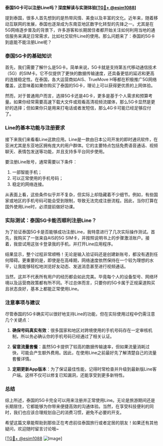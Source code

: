 **泰国5G卡可以注册Line吗？深度解读与实测体验[[TG💪+ @esim1088](https://t.me/s/esim1088)]**

提到泰国，很多人首先想到的是热带风情、美食以及丰富的文化。近年来，随着移动互联网的发展，泰国也逐渐成为东南亚地区数字化转型的先锋之一。尤其是在5G网络逐步普及的背景下，许多游客和长期居住者都开始关注如何利用当地的通信服务来满足日常需求，比如社交软件Line的使用。那么问题来了：泰国的5G卡到底能不能注册Line呢？

### 泰国5G卡的基础知识

首先，我们需要了解什么是5G卡。简单来说，5G卡就是支持第五代移动通信技术（5G）的SIM卡。它不仅提供了更快的数据传输速度，还具备更低的延迟和更高的连接稳定性。在泰国，各大运营商如AIS、TrueMove H等都在积极推广5G网络覆盖，这意味着如果你购买了泰国的5G卡，理论上可以获得更优质的上网体验。

然而，对于普通用户而言，选择5G卡还是4G卡，更多是基于个人需求和预算考量。如果你经常需要高速下载大文件或观看高清视频流媒体，那么5G卡显然是更好的选择；但如果你只是用来打电话或者发短信，那么4G卡可能已经足够应付了。

### Line的基本功能与注册要求

接下来我们来看看Line这款应用。Line是一款由日本公司开发的即时通讯软件，在亚洲尤其是东亚地区拥有庞大的用户群体。它的主要特点包括免费语音通话、视频聊天、表情包发送等功能，并且支持多平台同步使用。

要注册Line账号，通常需要以下条件：
1. 一部智能手机；
2. 可以正常使用的手机号码；
3. 稳定的网络连接。

从表面上看，这些条件似乎并不复杂，但实际上却隐藏着不少细节。例如，有些国家或地区的手机号码可能会受到限制，导致无法完成注册流程。因此，当你打算在国外使用Line时，必须提前做好功课。

### 实际测试：泰国5G卡能否顺利注册Line？

为了验证泰国5G卡是否能够成功注册Line，我特意进行了几次实际操作测试。首先，我购买了一张来自AIS的5G SIM卡，并按照说明书上的步骤激活账户。接着，我尝试用这张卡登录我的手机，并打开Line应用程序。

结果显示，整个过程非常顺畅！无论是输入验证码还是创建新账号，都没有遇到任何障碍。更重要的是，即使是在高峰期，网络速度依然保持在一个较为理想的水平，让我能够轻松地浏览好友动态、发送消息甚至进行视频通话。

当然，这并不代表所有用户的经历都会如此完美。毕竟每个人的设备型号、网络环境以及运营商政策都有所不同。不过总体而言，只要你的5G卡属于正规渠道购买且状态良好，基本上都能正常使用Line。

### 注意事项与建议

尽管泰国的5G卡确实可以很好地支持Line的功能，但在实际使用过程中仍需注意几个关键点：

1. **确保号码真实有效**：很多国家和地区对跨境使用的手机号码存在一定审核机制，所以务必确认你的手机号码已经通过了相关认证。
   
2. **留意流量套餐**：虽然5G卡提供了较高的数据传输速率，但如果流量消耗过快，可能会产生额外费用。因此，在使用Line之前最好先了解清楚自己的流量套餐详情。

3. **定期更新App版本**：为了保证最佳性能，记得时常检查并升级到最新版Line客户端。这样不仅可以修复已知漏洞，还能享受到更多新特性。

### 总结

综上所述，泰国的5G卡完全可以用来注册并正常使用Line。无论是旅游期间还是长期居住，它都能够为你带来便捷高效的沟通体验。当然，在享受科技便利的同时，我们也应该合理规划自己的消费习惯，避免不必要的开支。

希望这篇文章能帮助到那些正在考虑前往泰国旅行或者定居的朋友！如果还有其他疑问，欢迎随时留言讨论哦~

[[TG💪+ @esim1088](https://t.me/s/esim1088) ![Image](https://i.postimg.cc/4NQfJmqS/Snipaste-2025-05-13-00-14-12.png)]